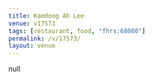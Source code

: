 ```yaml
---
title: Kamdong Ah Lee
venue: v17573
tags: [restaurant, food, "fhrs:68080"]
permalink: /v/17573/
layout: venue
---
```

null